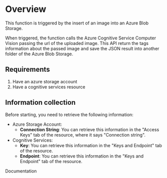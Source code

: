 # Overview

This function is triggered by the insert of an image into an Azure Blob Storage.  

When triggered, the function calls the Azure Cognitive Service Computer Vision passing the url of the uploaded image. This API return the tags information about the passed image and save the JSON result into another folder of the Azure Blob Storage.  

## Requirements
1. Have an azure storage account
2. Have a cognitive services resource

## Information collection
Before starting, you need to retrieve the following information:  
- Azure Storage Account: 
    - **Connection String**: You can retrieve this information in the "Access Keys" tab of the resource, where it says "Connection string".
- Cognitive Services:
    - **Key**: You can retrieve this information in the "Keys and Endpoint" tab of the resource.
    - **Endpoint**: You can retrieve this information in the "Keys and Endpoint" tab of the resource.


<TODO> Documentation